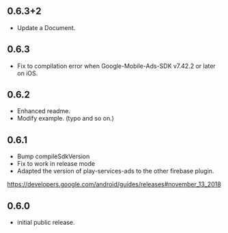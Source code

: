 ## 0.6.3+2

* Update a Document.

## 0.6.3

* Fix to compilation error when Google-Mobile-Ads-SDK v7.42.2 or later on iOS.

## 0.6.2

* Enhanced readme.
* Modify example. (typo and so on.)

## 0.6.1

* Bump compileSdkVersion
* Fix to work in release mode
* Adapted the version of play-services-ads to the other firebase plugin.

https://developers.google.com/android/guides/releases#november_13_2018


## 0.6.0

* initial public release.